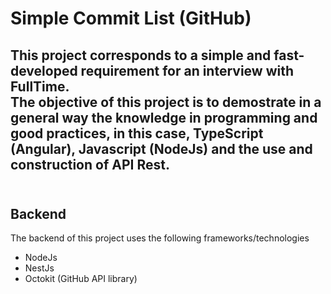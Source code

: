 # Simple Commit List (GitHub)
This project corresponds to a simple and fast-developed requirement for an interview with FullTime.<br>
The objective of this project is to demostrate in a general way the knowledge in programming and good practices, in this case, TypeScript (Angular), Javascript (NodeJs) and the use and construction of API Rest.<br><br>
---
## Backend
The backend of this project uses the following frameworks/technologies
- NodeJs
- NestJs
- Octokit (GitHub API library)
